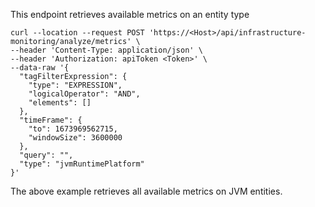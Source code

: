 This endpoint retrieves available metrics on an entity type

```
curl --location --request POST 'https://<Host>/api/infrastructure-monitoring/analyze/metrics' \
--header 'Content-Type: application/json' \
--header 'Authorization: apiToken <Token>' \
--data-raw '{
  "tagFilterExpression": {
    "type": "EXPRESSION",
    "logicalOperator": "AND",
    "elements": []
  },
  "timeFrame": {
    "to": 1673969562715,
    "windowSize": 3600000
  },
  "query": "",
  "type": "jvmRuntimePlatform"
}'
```
The above example retrieves all available metrics on JVM entities.